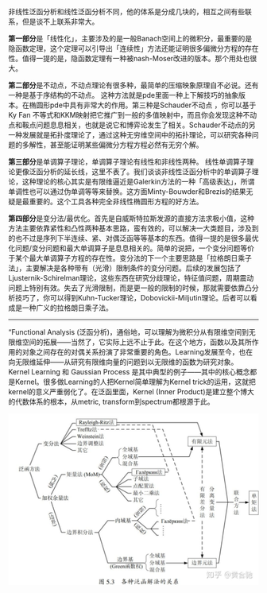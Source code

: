 
非线性泛函分析和线性泛函分析不同，他的体系是分成几块的，相互之间有些联系，但是谈不上联系非常大。

**第一部分**是「线性化」，主要涉及的是一般Banach空间上的微积分，最重要的是隐函数定理，这个定理可以引导出「连续性」方法还能证明很多偏微分方程的存在性。值得一提的是，隐函数定理有一种被nash-Moser改进的版本。那个用处也很大。

**第二部分**是不动点，不动点理论有很多种，最简单的压缩映象原理自不必说。还有一种是基于序结构的不动点。 这种方法就是pde里面一种上下解技巧的抽象版本。在椭圆形pde中具有非常大的作用。第三种是Schauder不动点 ，你可以基于Ky Fan 不等式和KKM映射把它推广到一般的多值映射中，而且你会发现这种不动点和鞍点问题息息相关，也就是说它和博弈论发生了相关。Schauder不动点的另一种发展就是拓扑度理论了，通过这种无穷维空间中的拓扑理论，可以研究各种问题的多解性，甚至能证明某些偏微分方程方程必然有无穷个解。

**第三部分**是单调算子理论，单调算子理论有线性和非线性两种。 线性单调算子理论更像泛函分析的延长线，这里不表了。我们谈谈非线性泛函分析中的单调算子理论，这种理论的核心其实是有限维逼近是Galerkin方法的一种「高级表达」，所谓单调性也可以通过伪单调等等来替换。这方面Minty-Bouwder和Brezis的结果无疑是最重要的。这个工具各种完全非线性椭圆形方程的好方法。

**第四部分**是变分法/最优化。首先是自威斯特拉斯发源的直接方法求极小值，这种方法主要依靠紧性和凸性两种基本思路，蛮有效的，可以解决一大类题目，涉及到的也不过是序列下半连续、紧、对偶泛函等等基本的东西。值得一提的是很多最优化问题/变分问题和最大单调算子是息息相关的。简单的说把，一个变分问题等价于某个最大单调算子方程的存在性。变分法的下一个主要思路是「拉格朗日乘子法」，主要解决是各种带有（光滑）限制条件的变分问题。后续的发展包括了 Ljusternik-Schirelman理论，这些东西在研究分歧理论，特征值问题，周期震动问题上特别有效。失去了光滑限制，而是更一般的限制的时候，那就需要依靠凸分析技巧了，你可以得到Kuhn-Tucker理论，Dobovickii-Miljutin理论。后者可以看成是一种广义的拉格朗日乘子法。

***
“Functional Analysis (泛函分析)，通俗地，可以理解为微积分从有限维空间到无限维空间的拓展——当然了，它实际上远不止于此。在这个地方，函数以及其所作用的对象之间存在的对偶关系扮演了非常重要的角色。Learning发展至今，也在向无限维延伸——从研究有限维向量的问题到以无限维的函数为研究对象。Kernel Learning 和 Gaussian Process 是其中典型的例子——其中的核心概念都是Kernel。很多做Learning的人把Kernel简单理解为Kernel trick的运用，这就把kernel的意义严重弱化了。在泛函里面，Kernel (Inner Product)是建立整个博大的代数体系的根本，从metric, transform到spectrum都根源于此。

<div align="center"> <img  src="../pictures/各种泛函解法的关系.jpg"/> </div>
